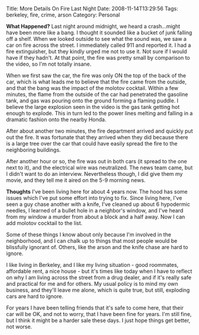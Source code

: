 Title: More Details On Fire Last Night
Date: 2008-11-14T13:29:56
Tags: berkeley, fire, crime, arson
Category: Personal

<strong>What Happened?</strong>
Last night around midnight, we heard a crash...might have been more like a bang. I thought it sounded like a bucket of junk falling off a shelf. When we looked outside to see what the sound was, we saw a car on fire across the street. I immediately called 911 and reported it. I had a fire extinguisher, but they kindly urged me not to use it. Not sure if I would have if they hadn't. At that point, the fire was pretty small by comparison to the video, so I'm not totally insane. 

When we first saw the car, the fire was only ON the top of the back of the car, which is what leads me to believe that the fire came from the outside, and that the bang was the impact of the molotov cocktail. Within a few minutes, the flame from the outside of the car had penetrated the gasoline tank, and gas was pouring onto the ground forming a flaming puddle. I believe the large explosion seen in the video is the gas tank getting hot enough to explode. This in turn led to the power lines melting and falling in a dramatic fashion onto the nearby Honda. 

After about another two minutes, the fire department arrived and quickly put out the fire. It was fortunate that they arrived when they did because there is a large tree over the car that could have easily spread the fire to the neighboring buildings.

After another hour or so, the fire was out in both cars (it spread to the one next to it), and the electrical wire was neutralized. The news team came, but I didn't want to do an interview. Nevertheless though, I did give them my movie, and they tell me it aired on the 5-9 morning news.

<strong>Thoughts</strong>
I've been living here for about 4 years now. The hood has some issues which I've put some effort into trying to fix. Since living here, I've seen a guy chase another with a knife, I've cleaned up about 6 hypodermic needles, I learned of a bullet hole in a neighbor's window, and I've heard from my window a murder from about a block and a half away. Now I can add molotov cocktail to the list.

Some of these things I know about only because I'm involved in the neighborhood, and I can chalk up to things that most people would be blissfully ignorant of. Others, like the arson and the knife chase are hard to ignore. 

I like living in Berkeley, and I like my living situation - good roommates, affordable rent, a nice house - but it's times like today when I have to reflect on why I am living across the street from a drug dealer, and if it's really safe and practical for me and for others. My usual policy is to mind my own business, and they'll leave me alone, which is quite true, but still, exploding cars are hard to ignore.

For years I have been telling friends that it's safe to come here, that their car will be OK, and not to worry, that I have been fine for years. I'm still fine, but I think it might be a harder sale these days. I just hope things get better, not worse.
